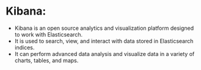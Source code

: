 # Kibana:
- Kibana is an open source analytics and visualization platform designed to work with Elasticsearch. 
- It is used to search, view, and interact with data stored in Elasticsearch indices.
- It can perform advanced data analysis and visualize data in a variety of charts, tables, and maps.